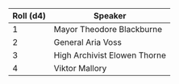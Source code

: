 | **Roll (d4)** | **Speaker**                          |
|----------------|--------------------------------------|
| 1              | Mayor Theodore Blackburne            |
| 2              | General Aria Voss                   |
| 3              | High Archivist Elowen Thorne        |
| 4              | Viktor Mallory                       |
